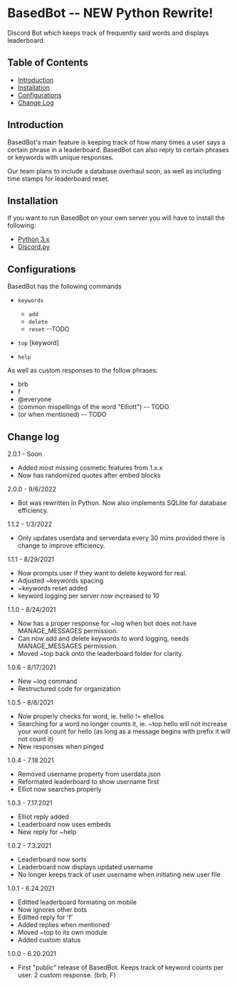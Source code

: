 # BasedBot -- NEW Python Rewrite!
Discord Bot which keeps track of frequently said words and displays leaderboard.

## Table of Contents
* [Introduction](#introduction)
* [Installation](#installation)
* [Configurations](#configurations)
* [Change Log](#change-log)

## Introduction
BasedBot's main feature is keeping track of how many times a user says a certain phrase in a leaderboard. 
BasedBot can also reply to certain phrases or keywords with unique responses.

Our team plans to include a database overhaul soon, as well as including time stamps for leaderboard reset.


## Installation
If you want to run BasedBot on your own server you will have to install the following:

* [Python 3.x](https://nodejs.org)
* [Discord.py](https://discord.js.org/#/)

## Configurations

BasedBot has the following commands

* `keywords`
  * `add`
  * `delete`
  * `reset` --TODO
  
* `top` [keyword]
* `help`

As well as custom responses to the follow phrases:

* brb
* f
* @everyone
* (common mispellings of the word "Elliott") -- TODO
* (or when mentioned) -- TODO

## Change log
2.0.1 - Soon
* Added most missing cosmetic features from 1.x.x
* Now has randomized quotes after embed blocks

2.0.0 - 9/6/2022
* Bot was rewritten in Python. Now also implements SQLlite for database efficiency.

1.1.2 - 1/3/2022
* Only updates userdata and serverdata every 30 mins provided there is change to improve efficiency.

1.1.1 - 8/29/2021
* Now prompts user if they want to delete keyword for real.
* Adjusted ~keywords spacing
* ~keywords reset added
* keyword logging per server now increased to 10

1.1.0 - 8/24/2021
* Now has a proper response for ~log when bot does not have MANAGE_MESSAGES permission.
* Can now add and delete keywords to word logging, needs MANAGE_MESSAGES permission.
* Moved ~top back onto the leaderboard folder for clarity.

1.0.6 - 8/17/2021
* New ~log command
* Restructured code for organization

1.0.5 - 8/8/2021
* Now properly checks for word, ie. hello != ehellos
* Searching for a word no longer counts it, ie. ~top hello will not increase your word count for hello (as long as a message begins with prefix it will not count it)
* New responses when pinged

1.0.4 - 7.18.2021
* Removed username property from userdata.json
* Reformated leaderboard to show username first
* Elliot now searches properly

1.0.3 - 7.17.2021
* Elliot reply added
* Leaderboard now uses embeds
* New reply for ~help

1.0.2 - 7.3.2021
* Leaderboard now sorts
* Leaderboard now displays updated username
* No longer keeps track of user username when initiating new user file

1.0.1 - 6.24.2021
* Editted leaderboard formating on mobile
* Now ignores other bots
* Editted reply for 'f'
* Added replies when mentioned
* Moved ~top to its own module
* Added custom status

1.0.0 - 6.20.2021
* First "public" release of BasedBot. Keeps track of keyword counts per user. 2 custom response. (brb, F)

